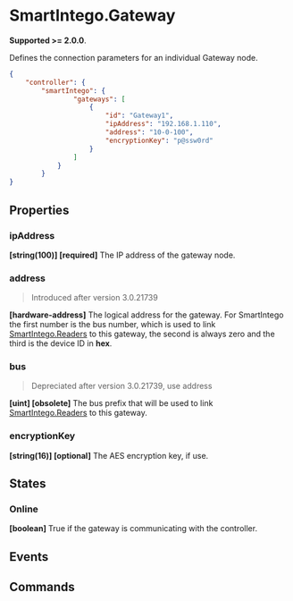 # SmartIntego.Gateway

**Supported >= 2.0.0**.

Defines the connection parameters for an individual Gateway node.

```json
{
    "controller": {
        "smartIntego": {
                "gateways": [
                    {
                        "id": "Gateway1",
                        "ipAddress": "192.168.1.110",
                        "address": "10-0-100",
                        "encryptionKey": "p@ssw0rd"
                    }
                ]
            }
        }
}
```

## Properties

### ipAddress

**[string(100)] [required]** The IP address of the gateway node.

### address

> Introduced after version 3.0.21739

**[hardware-address]** The logical address for the gateway.  For SmartIntego the first number is the bus number, which is used to link [SmartIntego.Readers](SmartIntegoReader.md) to this gateway, the second is always zero and the third is the device ID in **hex**.

### bus

> Depreciated after version 3.0.21739, use address

**[uint] [obsolete]** The bus prefix that will be used to link [SmartIntego.Readers](SmartIntegoReader.md) to this gateway.

### encryptionKey

**[string(16)] [optional]** The AES encryption key, if use.

## States

### Online

**[boolean]** True if the gateway is communicating with the controller.

## Events

## Commands

